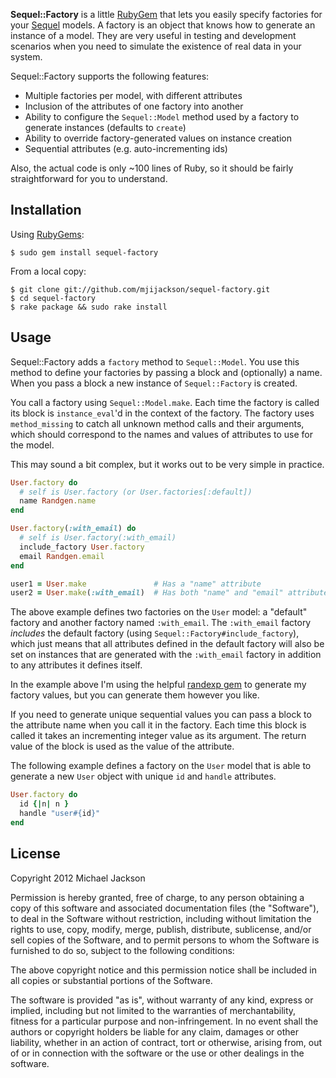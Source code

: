 **Sequel::Factory** is a little [RubyGem](http://rubygems.org) that lets you
easily specify factories for your [Sequel](http://sequel.rubyforge.org/) models.
A factory is an object that knows how to generate an instance of a model. They
are very useful in testing and development scenarios when you need to simulate
the existence of real data in your system.

Sequel::Factory supports the following features:

  * Multiple factories per model, with different attributes
  * Inclusion of the attributes of one factory into another
  * Ability to configure the `Sequel::Model` method used by a factory to
    generate instances (defaults to `create`)
  * Ability to override factory-generated values on instance creation
  * Sequential attributes (e.g. auto-incrementing ids)

Also, the actual code is only ~100 lines of Ruby, so it should be fairly
straightforward for you to understand.

## Installation

Using [RubyGems](http://rubygems.org/):

    $ sudo gem install sequel-factory

From a local copy:

    $ git clone git://github.com/mjijackson/sequel-factory.git
    $ cd sequel-factory
    $ rake package && sudo rake install

## Usage

Sequel::Factory adds a `factory` method to `Sequel::Model`. You use this
method to define your factories by passing a block and (optionally) a name. When
you pass a block a new instance of `Sequel::Factory` is created.

You call a factory using `Sequel::Model.make`. Each time the factory is called
its block is `instance_eval`'d in the context of the factory. The factory uses
`method_missing` to catch all unknown method calls and their arguments, which
should correspond to the names and values of attributes to use for the model.

This may sound a bit complex, but it works out to be very simple in practice.

```ruby
User.factory do
  # self is User.factory (or User.factories[:default])
  name Randgen.name
end

User.factory(:with_email) do
  # self is User.factory(:with_email)
  include_factory User.factory
  email Randgen.email
end

user1 = User.make               # Has a "name" attribute
user2 = User.make(:with_email)  # Has both "name" and "email" attributes
```

The above example defines two factories on the `User` model: a "default" factory
and another factory named `:with_email`. The `:with_email` factory _includes_
the default factory (using `Sequel::Factory#include_factory`), which just means
that all attributes defined in the default factory will also be set on instances
that are generated with the `:with_email` factory in addition to any attributes
it defines itself.

In the example above I'm using the helpful [randexp gem](http://rubygems.org/gems/randexp)
to generate my factory values, but you can generate them however you like.

If you need to generate unique sequential values you can pass a block to the
attribute name when you call it in the factory. Each time this block is called
it takes an incrementing integer value as its argument. The return value of the
block is used as the value of the attribute.

The following example defines a factory on the `User` model that is able to
generate a new `User` object with unique `id` and `handle` attributes.

```ruby
User.factory do
  id {|n| n }
  handle "user#{id}"
end
```

## License

Copyright 2012 Michael Jackson

Permission is hereby granted, free of charge, to any person obtaining a copy
of this software and associated documentation files (the "Software"), to deal
in the Software without restriction, including without limitation the rights
to use, copy, modify, merge, publish, distribute, sublicense, and/or sell
copies of the Software, and to permit persons to whom the Software is
furnished to do so, subject to the following conditions:

The above copyright notice and this permission notice shall be included in
all copies or substantial portions of the Software.

The software is provided "as is", without warranty of any kind, express or
implied, including but not limited to the warranties of merchantability,
fitness for a particular purpose and non-infringement. In no event shall the
authors or copyright holders be liable for any claim, damages or other
liability, whether in an action of contract, tort or otherwise, arising from,
out of or in connection with the software or the use or other dealings in
the software.
